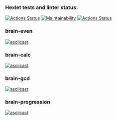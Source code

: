 ### Hexlet tests and linter status:
[![Actions Status](https://github.com/dmitryfirsanov/frontend-project-lvl1/workflows/hexlet-check/badge.svg)](https://github.com/dmitryfirsanov/frontend-project-lvl1/actions)
[![Maintainability](https://api.codeclimate.com/v1/badges/6917b2735dd300d06e35/maintainability)](https://codeclimate.com/github/dmitryfirsanov/frontend-project-lvl1/maintainability)
[![Actions Status](https://github.com/dmitryfirsanov/frontend-project-lvl1/workflows/eslint/badge.svg)](https://github.com/dmitryfirsanov/frontend-project-lvl1/actions)
### brain-even
[![asciicast](https://asciinema.org/a/rOFuvoNVU83VEbVibOesllMU3.svg)](https://asciinema.org/a/rOFuvoNVU83VEbVibOesllMU3)
### brain-calc
[![asciicast](https://asciinema.org/a/2vbKoB9hYX57iEvZ4ro5F8iaU.svg)](https://asciinema.org/a/2vbKoB9hYX57iEvZ4ro5F8iaU)
### brain-gcd
[![asciicast](https://asciinema.org/a/23tpmLoJFqEh3ULcXmyeXbeKn.svg)](https://asciinema.org/a/23tpmLoJFqEh3ULcXmyeXbeKn)
### brain-progression
[![asciicast](https://asciinema.org/a/GIFDMFal8vpB9OQpnyPP6Tm25.svg)](https://asciinema.org/a/GIFDMFal8vpB9OQpnyPP6Tm25)